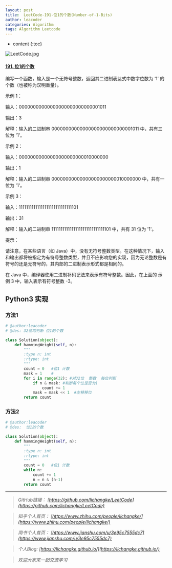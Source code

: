 ```yaml
---
layout: post
title:  LeetCode-191-位1的个数(Number-of-1-Bits)
author: leacoder
categories: Algorithm 
tags: Algorithm Leetcode
---
```


* content
{:toc}


![LeetCode.jpg](https://upload-images.jianshu.io/upload_images/16846478-ae9ed59a2ed4edfe.jpg?imageMogr2/auto-orient/strip%7CimageView2/2/w/1240)

#### [191\. 位1的个数](https://leetcode-cn.com/problems/number-of-1-bits/)

编写一个函数，输入是一个无符号整数，返回其二进制表达式中数字位数为 ‘1’ 的个数（也被称为汉明重量）。

 

示例 1：

输入：00000000000000000000000000001011

输出：3

解释：输入的二进制串 00000000000000000000000000001011 中，共有三位为 '1'。

示例 2：

输入：00000000000000000000000010000000

输出：1

解释：输入的二进制串 00000000000000000000000010000000 中，共有一位为 '1'。

示例 3：

输入：11111111111111111111111111111101

输出：31

解释：输入的二进制串 11111111111111111111111111111101 中，共有 31 位为 '1'。
 

提示：

请注意，在某些语言（如 Java）中，没有无符号整数类型。在这种情况下，输入和输出都将被指定为有符号整数类型，并且不应影响您的实现，因为无论整数是有符号的还是无符号的，其内部的二进制表示形式都是相同的。

在 Java 中，编译器使用二进制补码记法来表示有符号整数。因此，在上面的 示例 3 中，输入表示有符号整数 -3。

## Python3 实现
### 方法1
```python
# @author:leacoder 
# @des: 32位均判断 位1的个数

class Solution(object):
    def hammingWeight(self, n):
        """
        :type n: int
        :rtype: int
        """
        count = 0   #位1 计数
        mask = 1    #
        for i in range(32): #对32位  整数  每位判断
            if n & mask: #判断每个位是否为1
                count += 1
            mask = mask << 1  #左移移位
        return count
```
### 方法2
```python
# @author:leacoder 
# @des:  位1的个数

class Solution(object):
    def hammingWeight(self, n):
        """
        :type n: int
        :rtype: int
        """
        count = 0   #位1 计数
        while n:
            count += 1
            n = n & (n-1)
        return count
```

----
>*GitHub链接：*
>*[https://github.com/lichangke/LeetCode](https://github.com/lichangke/LeetCode)*

>*知乎个人首页：*
>*[https://www.zhihu.com/people/lichangke/](https://www.zhihu.com/people/lichangke/)*

>*简书个人首页：*
>*[https://www.jianshu.com/u/3e95c7555dc7](https://www.jianshu.com/u/3e95c7555dc7)*

>*个人Blog:*
>*[https://lichangke.github.io/](https://lichangke.github.io/)*

>*欢迎大家来一起交流学习*

